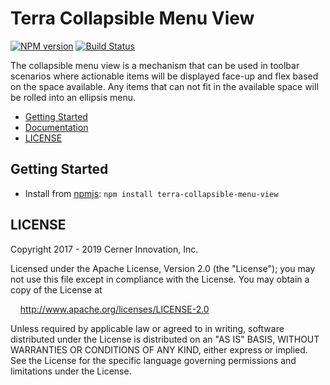 # Terra Collapsible Menu View


[![NPM version](https://badgen.net/npm/v/terra-collapsible-menu-view)](https://www.npmjs.org/package/terra-collapsible-menu-view)
[![Build Status](https://badgen.net/travis/cerner/terra-framework)](https://travis-ci.org/cerner/terra-framework)

The collapsible menu view is a mechanism that can be used in toolbar scenarios where actionable items will be displayed face-up and flex based on the space available. Any items that can not fit in the available space will be rolled into an ellipsis menu.

- [Getting Started](#getting-started)
- [Documentation](https://github.com/cerner/terra-framework/tree/master/packages/terra-collapsible-menu-view/docs)
- [LICENSE](#license)

## Getting Started

- Install from [npmjs](https://www.npmjs.com): `npm install terra-collapsible-menu-view`

## LICENSE

Copyright 2017 - 2019 Cerner Innovation, Inc.

Licensed under the Apache License, Version 2.0 (the "License"); you may not use this file except in compliance with the License. You may obtain a copy of the License at

&nbsp;&nbsp;&nbsp;&nbsp;http://www.apache.org/licenses/LICENSE-2.0

Unless required by applicable law or agreed to in writing, software distributed under the License is distributed on an "AS IS" BASIS, WITHOUT WARRANTIES OR CONDITIONS OF ANY KIND, either express or implied. See the License for the specific language governing permissions and limitations under the License.
